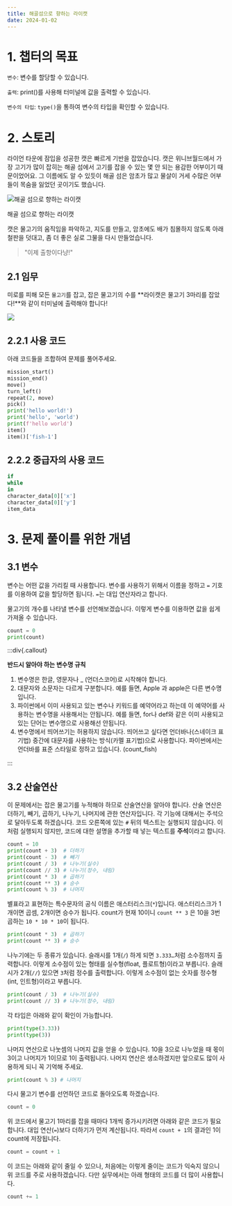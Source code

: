 ```yaml
---
title: 해골섬으로 향하는 라이캣
date: 2024-01-02
---
```


# 1. 챕터의 목표

`변수`: 변수를 할당할 수 있습니다.

`출력`: print()를 사용해 터미널에 값을 출력할 수 있습니다.

`변수의 타입`: `type()`을 통하여 변수의 타입을 확인할 수 있습니다.

# 2. 스토리

라이언 타운에 잠입을 성공한 캣은 빠르게 기반을 잡았습니다. 캣은 위니브월드에서 가장 고기가 많이 잡히는 해골 섬에서 고기를 잡을 수 있는 몇 안 되는 용감한 어부이기 때문이었어요. 그 이름에도 알 수 있듯이 해골 섬은 암초가 많고 물살이 거세 수많은 어부들이 목숨을 잃었던 곳이기도 했습니다.

![해골 섬으로 향하는 라이캣](/images/wenivworld/expedition03-1.png)

해골 섬으로 향하는 라이캣

캣은 물고기의 움직임을 파악하고, 지도를 만들고, 암초에도 배가 침몰하지 않도록 아래 철판을 덧대고, 좀 더 좋은 실로 그물을 다시 만들었습니다.

> "이제 출항이다냥!"

## 2.1 임무

미로를 피해 모든 `물고기`를 잡고, 잡은 물고기의 수를 **라이캣은 물고기 3마리를 잡았다!**와 같이 터미널에 출력해야 합니다!

![](/images/wenivworld/expedition03-2.png)

## 2.2.1 사용 코드

아래 코드들을 조합하여 문제를 풀어주세요.

```python
mission_start()
mission_end()
move()
turn_left()
repeat(2, move)
pick()
print('hello world!')
print('hello', 'world')
print(f'hello world')
item()
item()['fish-1']
```

## 2.2.2 중급자의 사용 코드

```python
if
while
in
character_data[0]['x']
character_data[0]['y']
item_data
```

# 3. 문제 풀이를 위한 개념

## 3.1 변수

변수는 어떤 값을 가리킬 때 사용합니다. 변수를 사용하기 위해서 이름을 정하고 `=` 기호를 이용하여 값을 할당하면 됩니다. `=`는 대입 연산자라고 합니다.

물고기의 개수를 나타낼 변수를 선언해보겠습니다. 이렇게 변수를 이용하면 값을 쉽게 가져올 수 있습니다.

```python
count = 0
print(count)
```

:::div{.callout}

**반드시 알아야 하는 변수명 규칙**

1. 변수명은 한글, 영문자나 \_ (언더스코어)로 시작해야 합니다.
2. 대문자와 소문자는 다르게 구분합니다. 예를 들면, Apple 과 apple은 다른 변수명입니다.
3. 파이썬에서 이미 사용되고 있는 변수나 키워드를 예약어라고 하는데 이 예약어를 사용하는 변수명을 사용해서는 안됩니다. 예를 들면, for나 def와 같은 이미 사용되고 있는 단어는 변수명으로 사용해선 안됩니다.
4. 변수명에서 띄어쓰기는 허용하지 않습니다. 띄어쓰고 싶다면 언더바나(스네이크 표기법) 중간에 대문자를 사용하는 방식(카멜 표기법)으로 사용합니다. 파이썬에서는 언더바를 표준 스타일로 정하고 있습니다. (count_fish)

:::

## 3.2 산술연산

이 문제에서는 잡은 물고기를 누적해야 하므로 산술연산을 알아야 합니다. 산술 연산은 더하기, 빼기, 곱하기, 나누기, 나머지에 관한 연산자입니다. 각 기능에 대해서는 주석으로 달아두도록 하겠습니다. 코드 오른쪽에 있는 `#` 뒤의 텍스트는 실행되지 않습니다. 이처럼 실행되지 않지만, 코드에 대한 설명을 추가할 때 넣는 텍스트를 **주석**이라고 합니다.

```python
count = 10
print(count + 3)  # 더하기
print(count - 3)  # 빼기
print(count / 3)  # 나누기(실수)
print(count // 3) # 나누기(정수, 내림)
print(count * 3)  # 곱하기
print(count ** 3) # 승수
print(count % 3)  # 나머지
```

별표라고 표현하는 특수문자의 공식 이름은 애스터리스크(`*`)입니다. 애스터리스크가 1개이면 곱셈, 2개이면 승수가 됩니다. count가 현재 10이니 `count ** 3` 은 10을 3번 곱하는 `10 * 10 * 10`이 됩니다.

```python
print(count * 3)  # 곱하기
print(count ** 3) # 승수
```

나누기에는 두 종류가 있습니다. 슬래시를 1개(`/`) 하게 되면 `3.333…`처럼 소수점까지 출력합니다. 이렇게 소수점이 있는 형태를 실수형(float, 플로트형)이라고 부릅니다. 슬래시가 2개(`//`) 있으면 `3`처럼 정수를 출력합니다. 이렇게 소수점이 없는 숫자를 정수형(int, 인트형)이라고 부릅니다.

```python
print(count / 3)  # 나누기(실수)
print(count // 3) # 나누기(정수, 내림)
```

각 타입은 아래와 같이 확인이 가능합니다.

```python
print(type(3.33))
print(type(3))
```

나머지 연산으로 나눗셈의 나머지 값을 얻을 수 있습니다. 10을 3으로 나누었을 때 몫이 3이고 나머지가 1이므로 1이 출력됩니다. 나머지 연산은 생소하겠지만 앞으로도 많이 사용하게 되니 꼭 기억해 주세요.

```python
print(count % 3) # 나머지
```

다시 물고기 변수를 선언하던 코드로 돌아오도록 하겠습니다.

```python
count = 0
```

위 코드에서 물고기 1마리를 잡을 때마다 1개씩 증가시키려면 아래와 같은 코드가 필요합니다. 대입 연산(`=`)보다 더하기가 먼저 계산됩니다. 따라서 `count + 1`의 결과인 1이 count에 저장됩니다.

```python
count = count + 1
```

이 코드는 아래와 같이 줄일 수 있으나, 처음에는 이렇게 줄이는 코드가 익숙지 않으니 위 코드를 주로 사용하겠습니다. 다만 실무에서는 아래 형태의 코드를 더 많이 사용합니다.

```python
count += 1
```

